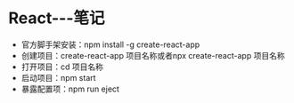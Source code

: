 # React---笔记
- 官方脚手架安装：npm install -g create-react-app
- 创建项目：create-react-app 项目名称或者npx create-react-app 项目名称
- 打开项目：cd 项目名称
- 启动项目：npm start
- 暴露配置项：npm run eject
